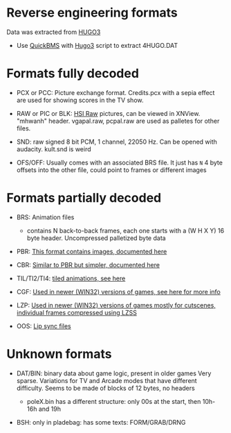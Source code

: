 # Reverse engineering formats

Data was extracted from [HUGO3](https://sites.google.com/view/ajugarconhugopc/juegos/hugo-3?authuser=0)

- Use [QuickBMS](http://aluigi.altervista.org/quickbms.htm) with [Hugo3](http://aluigi.altervista.org/bms/hugo3.bms) script to extract 4HUGO.DAT

# Formats fully decoded

- PCX or PCC: Picture exchange format. Credits.pcx with a sepia effect are used for showing scores in the TV show.
- RAW or PIC or BLK: [HSI Raw](http://justsolve.archiveteam.org/wiki/HSI_Raw) pictures, can be viewed in XNView. "mhwanh" header. vgapal.raw, pcpal.raw are used as palletes for other files.
- SND: raw signed 8 bit PCM, 1 channel, 22050 Hz. Can be opened with audacity. kult.snd is weird

- OFS/OFF: Usually comes with an associated BRS file. It just has `N` 4 byte offsets into the other file, could point to frames or different images

# Formats partially decoded
- BRS: Animation files
    - contains N back-to-back frames, each one starts with a (W H X Y) 16 byte header. Uncompressed palletized byte data

- PBR: [This format contains images, documented here](reverse-pbr.md)

- CBR: [Similar to PBR but simpler, documented here](reverse-cbr.md)

- TIL/TI2/TI4: [tiled animations, see here](reverse-til.md)

- CGF: [Used in newer (WIN32) versions of games, see here for more info](https://reverseengineering.stackexchange.com/questions/26594/opening-an-undocumented-90s-graphics-format)

- LZP: [Used in newer (WIN32) versions of games mostly for cutscenes, individual frames compressed using LZSS](reverse-lzp.md)

- OOS: [Lip sync files](reverse-oos.md)

# Unknown formats

- DAT/BIN: binary data about game logic, present in older games Very sparse. Variations for TV and Arcade modes that have different difficulty. Seems to be made of blocks of 12 bytes, no headers
    - poleX.bin has a different structure: only 00s at the start, then 10h-16h and 19h

- BSH: only in pladebag: has some texts: FORM/GRAB/DRNG
